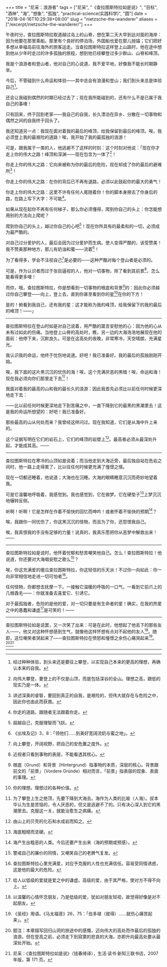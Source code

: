 +++
title = "尼采：浪游者"
tags = ["尼采", "《查拉图斯特拉如是说》", "目标", "酒神", "海", "想象", "孤独", "practical-science(实践科学)", "圆"]
date = "2018-04-16T10:29:38+08:00"
slug = "nietzsche-the-wanderer"
aliases = ["/excerpt/nietzsche-the-wanderer/"]
+++

午夜时分，查拉图斯特拉取道越过岛上的山脊，想在第二天大早到达对面的海岸：因为他要在那里乘船。那里有个良好的停泊场，外国船也爱在那儿抛锚；它们把好多想从幸福岛前往海外的旅客运走。当查拉图斯特拉这样登上山路时，他在途中想到他从少年时走过的许多孤独的旅程，想到他已经攀登过多少群山、山脊和峰顶。

我是个浪游者和登山者，他对自己的心说道，我不爱平地，好像我不能长时期静坐。

今后，不管碰到什么命运和体验——其中总会有浪漫和登山；我们到头来总是体验自己[^1]。

还会让我碰到偶然的时期已经过去了；现在我所能碰到的，还有什么不是已属于我自己的事哩！

只有回来，终于回到老家——我自己的自我，长久漂泊在异乡、分散在一切事物和偶然之间的自我终于回头了。

我还知道另一点：我现在面对着我的最后的峰顶，给我保留到最后的峰顶。唉，我必须登上我的最艰险的道路！唉，我开始了我的最孤独的浪游！

可是，跟我属于一类的人，他逃避不了这样的时刻：这个时刻对他说：「现在你才走上你的伟大之路！峰顶和深渊——现在包含为一体了[^2]！

你走上你的伟大之路：它向来被称为你的最后的危险，现在却成了你的最后的避难所[^3]！

你走上你的伟大之路：在你的背后已不再有退路，必须以此鼓起你的最大的勇气！

你走上你的伟大之路：这里不许有任何人尾随着你！你的脚本身擦去了你身后的路，在路上写下大字：不可能[^4]。

如果从现在起你不再有任何梯子，那么你必须懂得，爬到你自己的头上：你怎能想用别的方法向上爬呢？

爬到你自己的头上，越过你自己的心吧[^5]！现在你所具有的最柔和的一切，必须成为最严酷的。

对自己过分爱护的人，最后会因为过分爱护而生病。使人变得严酷的，该受赞美！我不赞美那种地方，那儿有奶油和蜜——流着[^6]！

为了看得多，学会不注视自己[^7]是必要的——这种严酷对每个登山者是必须的。

可是，作为认识者而过于张目逼视的人，他对一切事物，除了看到其前景[^8]，怎么能看得更多哩！

而你，哦，查拉图斯特拉，你是想看到一切事物的根底和背景[^9]的：因此你必须越过你自己攀登——向上，登上去，直到你甚至看到你的星[^10]在你的下方！

是的！俯看到我自己，还有我的星：这才能称为我的峰顶，给我保留下的我的最后的峰顶！——」

---

查拉图斯特拉在登山时如是对自己说着，用严酷的箴言安慰他的心：因为他的心从未有过如此的伤痛。当他登上山脊的高处时，瞧，另一边的大海浩浩地展现在他的面前：他停下来，沉默良久。可是在这高处的夜晚，非常寒冷，天空晴朗，充满星光。

我认识我的命运，他终于忧伤地说道。好吧！我已准备好。我的最后的孤独刚刚开始。

唉，我下面的这片黑沉沉的忧伤的海！唉，这个充满厌恶的黑暗！唉，命运和海！现在我必须向你们那里走下去[^11]！

我面对着我的最高的山和我的最长久的浪游：因此我首先必须比以前任何时候更深地走下去：

——比以前任何时候更深地走下到苦痛之中，一直下降到它的最黑的黑潮里去！这是我的命运所想望的：好吧！我已准备好。

那些最高的山从何处而来？我曾经这样问过。现在我知道，它们是从海中升上来的。

这个证据写明在它们的岩石上，它们的峰顶的岩壁上[^12]。最高者必须从最深处升起，才能成其高。——

---

查拉图斯特拉在寒冷的山顶如是说着；而当他走到大海近旁，最后独自站在危岩之间时，他一路上走得累了，比以往任何时候更充满了憧憬之情。

现在一切都还睡着，他说道；大海也在沉睡。大海的眼睛睡意沉沉而奇妙地望着我。

可是它温馨地呼吸着，我感觉到。我也感觉到，它在做梦。它在硬垫子[^13]上梦沉沉地辗转反侧。

听啊！听啊！它是怎样在作着不愉快的回忆而呻吟！或者怀着不愉快的预期[^14]？

唉，我跟你一同忧伤了，你这黑沉沉的怪物，而且为了你，还怨恨我自己。

唉，我真恨我的手没有足够的力量！说真的，我真乐愿把你从恶梦中解救出来！——

---

查拉图斯特拉如是说时，他怀着忧郁和愁苦嘲笑他自己。怎么！查拉图斯特拉！他说道，你还要对大海唱安慰之歌么[^15]？

唉，你这充满爱的傻瓜查拉图斯特拉，你这轻信的乐天派！不过你一向如此：你一向非常相信地走进一切可怕者[^16]。

任何怪物，你都想去抚摩一下。一接触它温暖的呼吸的一口气，一看到它前爪上的几根毳毛——：你就准备去喜爱它、引诱它。

对于最孤独者，危险的是他的爱，对一切只要是有生命者的爱！确实，在我的热爱之中的愚蠢和谦虚[^17]是可笑的！——

---

查拉图斯特拉如是说罢，又一次笑了出来：可是在此时，他想起了他丢下的那些友人——，他又对这种怀想感到生气，就像他这样怀想有点对不起他的友人[^18]。随即，这位嘲笑者哭起来了——查拉图斯特拉在愤怒和憧憬之余伤心痛哭起来[^19]。[^20][^21]

---

[^1]: 经过种种体验，到头来还是要往上攀登，以实现自己本来的更高的理想，再确认本来的自我。
[^2]: 向伟大攀登，要登上的不仅是山顶，而是包括深谷的全山。理想之高，跟低的现实乃是一体。
[^3]: 讲述深奥的睿智，要回到真正的自我，是艰险的，但伟大就存在与危险之中，因此你也由此而获救。
[^4]: 你走的道路，跟随者无法跟着你走。
[^5]: 超越自己，克服理智而飞跃。
[^6]: 《出埃及记》3，8：「领他们……到美好宽阔流奶与蜜之地」。
[^7]: 向上攀登，开阔视野，把自己的安危置之度外。
[^8]: 近视者只看到事物的表层，不能看透其核心。
[^9]: 根底（Grund）和背景（Hintergrund）指事物的本质，深层的核心。背景跟前文的「前景」（Vordere Gründe）相对而言，「前景」指表层的现象、表面的事理。
[^10]: 你的理想。理想过的各种价值。
[^11]: 为了攀登上生之绝顶，先要下降到大海去。海作为人类的比喻（人海）。叔本华认为生是苦恼的，令人厌恶的，但又是逃避不了的。只有决心深入到它的黑潮里去。克服这一关，就能治愈生之病痛。
[^12]: 由山上的贝壳的化石和水成岩而知之。
[^13]: 海底粗糙而坚硬。
[^14]: 海产生出粗恶的人类。今后还要产生出来（海的预期或预感）。
[^15]: 警戒自己的廉价的同情，又嘲笑自己的老脾气复发。
[^16]: 查拉图斯特拉心里充满爱，对应予克服的人性也充满信任。容易受同情诱惑，这是他的最大的危险。
[^17]: 给人以低级的爱就是爱之中的谦虚。高级的爱，由于其严格，使对方不得不向上。
[^18]: 以温馨的心情怀念朋友，乃是低级的爱，犹如对朋友轻视，故觉得好像是对不起朋友。
[^19]: 《圣经》用语。《马太福音》26，75：「伯多禄（彼得）……就伤心痛苦起来」。
[^20]: 题注：本章描写回归山洞的旅途中的感慨，迈向伟大的高处而作最后的孤独的浪游。但在登高之前，必须走下到寂寞的悲哀的大海，亦即升向最高处要从最深处开始。
[^21]: 尼采：《查拉图斯特拉如是说》（钱春绮译），生活·读书·新知三联书店，2007 年版，第 171 页。
